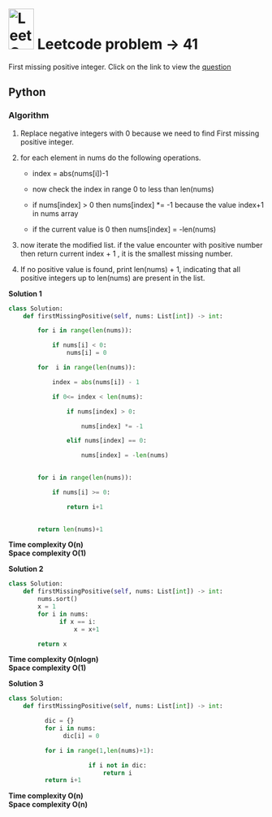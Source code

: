 #  <img src="https://leetcode.com/_next/static/images/logo-ff2b712834cf26bf50a5de58ee27bcef.png" alt="LeetCode Logo" width="50" height="80"> Leetcode problem -> 41  

First missing positive integer. Click on the link to view the [question](https://leetcode.com/problems/first-missing-positive/description/)  

## Python  

### Algorithm  


1. Replace negative integers with 0 because we need to find First missing positive integer.

2. for each element in nums do the following operations.    
    *  index = abs(nums[i])-1   
    * now check the index in range 0 to less than len(nums)     
    * if nums[index] > 0 then nums[index] *= -1 because the value index+1 in nums array

    * if the current value is 0 then nums[index] = -len(nums)

3. now iterate the modified list. if the value encounter with positive number  then return current index + 1 , it is the smallest missing number.
4. If no positive value is found, print len(nums) + 1, indicating that all positive integers up to len(nums) are present in the list.

**Solution 1**
```python
class Solution:
    def firstMissingPositive(self, nums: List[int]) -> int:

        for i in range(len(nums)):

            if nums[i] < 0:
                nums[i] = 0

        for  i in range(len(nums)):

            index = abs(nums[i]) - 1

            if 0<= index < len(nums):

                if nums[index] > 0:

                    nums[index] *= -1

                elif nums[index] == 0:

                    nums[index] = -len(nums)

        
        for i in range(len(nums)):

            if nums[i] >= 0:

                return i+1

        
        return len(nums)+1
```
**Time complexity O(n)**  
**Space complexity O(1)**  

**Solution 2**
```python
class Solution:
    def firstMissingPositive(self, nums: List[int]) -> int:
        nums.sort()
        x = 1
        for i in nums:
              if x == i:
                  x = x+1

        return x

```
**Time complexity O(nlogn)**  
**Space complexity O(1)**  

**Solution 3** 

```python
class Solution:
    def firstMissingPositive(self, nums: List[int]) -> int:

          dic = {}
          for i in nums:
               dic[i] = 0

          for i in range(1,len(nums)+1):

                      if i not in dic:
                          return i
          return i+1
```
**Time complexity O(n)**  
**Space complexity O(n)**  


                  




